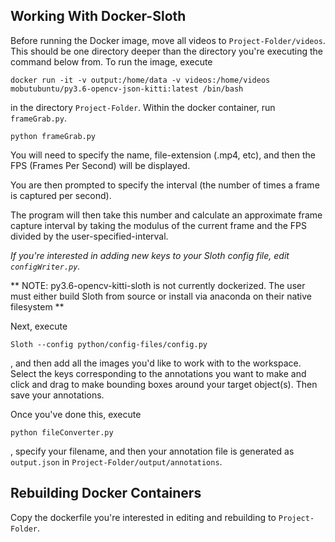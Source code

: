 ## Working With Docker-Sloth

Before running the Docker image, move all videos to `Project-Folder/videos`. This should be one directory deeper than the directory you're executing the command below from. To run the image, execute

    docker run -it -v output:/home/data -v videos:/home/videos mobutubuntu/py3.6-opencv-json-kitti:latest /bin/bash

in the directory `Project-Folder`. Within the docker container, run `frameGrab.py`.

    python frameGrab.py

You will need to specify the name, file-extension (.mp4, etc), and then the FPS (Frames Per Second) will be displayed. 

You are then prompted to specify the interval (the number of times a frame is captured per second). 

The program will then take this number and calculate an approximate frame capture interval by taking the modulus of the current frame and the FPS divided by the user-specified-interval.

*If you're interested in adding new keys to your Sloth config file, edit `configWriter.py`.*

** NOTE: py3.6-opencv-kitti-sloth is not currently dockerized. The user must either build Sloth from source or install via anaconda on their native filesystem **

Next, execute 

	Sloth --config python/config-files/config.py

, and then add all the images you'd like to work with to the workspace. Select the keys corresponding to the annotations you want to make and click and drag to make bounding boxes around your target object(s). Then save your annotations.

Once you've done this, execute

    python fileConverter.py

, specify your filename, and then your annotation file is generated as `output.json` in `Project-Folder/output/annotations`.

## Rebuilding Docker Containers

Copy the dockerfile you're interested in editing and rebuilding to `Project-Folder`.

